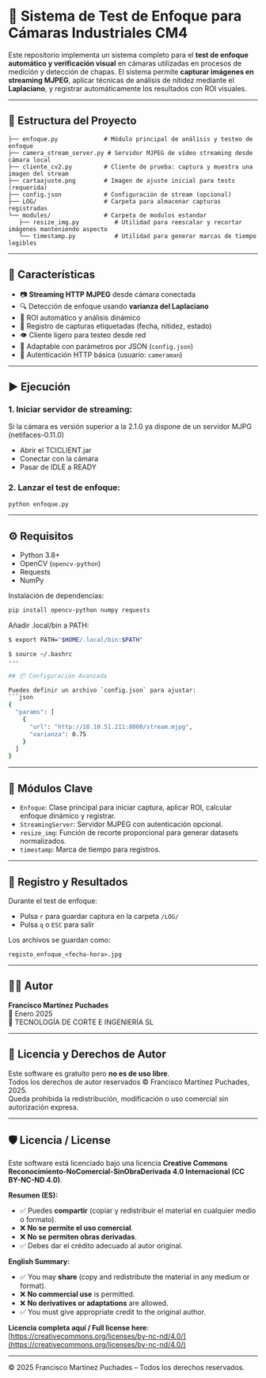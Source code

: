 # 🧪 Sistema de Test de Enfoque para Cámaras Industriales CM4

Este repositorio implementa un sistema completo para el **test de enfoque automático y verificación visual** en cámaras utilizadas en procesos de medición y detección de chapas. El sistema permite **capturar imágenes en streaming MJPEG**, aplicar técnicas de análisis de nitidez mediante el **Laplaciano**, y registrar automáticamente los resultados con ROI visuales.

---

## 📁 Estructura del Proyecto

```
├── enfoque.py             # Módulo principal de análisis y testeo de enfoque
├── camera_stream_server.py # Servidor MJPEG de vídeo streaming desde cámara local
├── cliente_cv2.py         # Cliente de prueba: captura y muestra una imagen del stream
├── cartaajuste.png        # Imagen de ajuste inicial para tests (requerida)
├── config.json            # Configuración de stream (opcional)
├── LOG/                   # Carpeta para almacenar capturas registradas
└── modules/               # Carpeta de modulos estandar
   ├── resize_img.py          # Utilidad para reescalar y recortar imágenes manteniendo aspecto
   └── timestamp.py           # Utilidad para generar marcas de tiempo legibles

```

---

## 🧠 Características

- 📷 **Streaming HTTP MJPEG** desde cámara conectada
- 🔍 Detección de enfoque usando **varianza del Laplaciano**
- 🧠 ROI automático y análisis dinámico
- 💾 Registro de capturas etiquetadas (fecha, nitidez, estado)
- 👁️ Cliente ligero para testeo desde red
- 🔧 Adaptable con parámetros por JSON (`config.json`)
- 🔐 Autenticación HTTP básica (usuario: `cameraman`)

---

## ▶️ Ejecución

### 1. Iniciar servidor de streaming:
Si la cámara es versión superior a la 2.1.0 ya dispone de un servidor MJPG (netifaces-0.11.0)

- Abrir el TCICLIENT.jar
- Conectar con la cámara
- Pasar de IDLE a READY

### 2. Lanzar el test de enfoque:
```bash
python enfoque.py
```

---

## ⚙️ Requisitos

- Python 3.8+
- OpenCV (`opencv-python`)
- Requests
- NumPy

Instalación de dependencias:
```bash
pip install opencv-python numpy requests
```

Añadir .local/bin a PATH:
```bash
$ export PATH="$HOME/.local/bin:$PATH"

$ source ~/.bashrc
---

## 📦 Configuración Avanzada

Puedes definir un archivo `config.json` para ajustar:
```json
{
  "params": [
    {
      "url": "http://10.10.51.211:8000/stream.mjpg",
      "varianza": 0.75
    }
  ]
}
```

---

## 🧩 Módulos Clave

- `Enfoque`: Clase principal para iniciar captura, aplicar ROI, calcular enfoque dinámico y registrar.
- `StreamingServer`: Servidor MJPEG con autenticación opcional.
- `resize_img`: Función de recorte proporcional para generar datasets normalizados.
- `timestamp`: Marca de tiempo para registros.

---

## 🧪 Registro y Resultados

Durante el test de enfoque:
- Pulsa `r` para guardar captura en la carpeta `/LOG/`
- Pulsa `q` o `ESC` para salir

Los archivos se guardan como:
```
registo_enfoque_<fecha-hora>.jpg
```

---

## 🧑‍💻 Autor

**Francisco Martínez Puchades**  
📅 Enero 2025  
🔬 TECNOLOGÍA DE CORTE E INGENIERÍA SL

---


## 📜 Licencia y Derechos de Autor

Este software es gratuito pero **no es de uso libre**.  
Todos los derechos de autor reservados © Francisco Martínez Puchades, 2025.  
Queda prohibida la redistribución, modificación o uso comercial sin autorización expresa.


---

## 🛡️ Licencia / License 

Este software está licenciado bajo una licencia **Creative Commons Reconocimiento-NoComercial-SinObraDerivada 4.0 Internacional (CC BY-NC-ND 4.0)**.

**Resumen (ES):**
- ✅ Puedes **compartir** (copiar y redistribuir el material en cualquier medio o formato).
- ❌ **No se permite el uso comercial**.
- ❌ **No se permiten obras derivadas**.
- ✅ Debes dar el crédito adecuado al autor original.

**English Summary:**
- ✅ You may **share** (copy and redistribute the material in any medium or format).
- ❌ **No commercial use** is permitted.
- ❌ **No derivatives or adaptations** are allowed.
- ✅ You must give appropriate credit to the original author.

**Licencia completa aquí / Full license here**:  
[https://creativecommons.org/licenses/by-nc-nd/4.0/](https://creativecommons.org/licenses/by-nc-nd/4.0/)

---

© 2025 Francisco Martínez Puchades – Todos los derechos reservados.